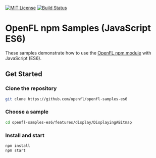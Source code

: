 [![MIT License](https://img.shields.io/badge/license-MIT-blue.svg?style=flat)](LICENSE.md) [![Build Status](https://img.shields.io/circleci/project/github/openfl/openfl-samples-es6/master.svg)](https://circleci.com/gh/openfl/openfl-samples-es6)


OpenFL npm Samples (JavaScript ES6)
===================================

These samples demonstrate how to use the [OpenFL npm module](https://www.openfl.org/learn/npm/getting-started/) with JavaScript (ES6).

## Get Started

### Clone the repository

```bash
git clone https://github.com/openfl/openfl-samples-es6
```

### Choose a sample

```bash
cd openfl-samples-es6/features/display/DisplayingABitmap
```

### Install and start

```bash
npm install
npm start
```